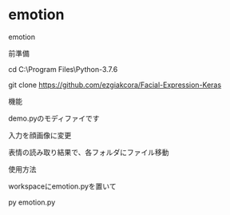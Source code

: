 # emotion
 emotion

前準備

cd C:\Program Files\Python-3.7.6

git clone https://github.com/ezgiakcora/Facial-Expression-Keras

機能

demo.pyのモディファイです

入力を顔画像に変更

表情の読み取り結果で、各フォルダにファイル移動

使用方法

workspaceにemotion.pyを置いて

py emotion.py
